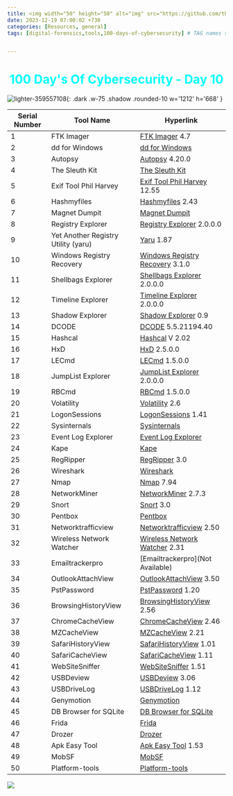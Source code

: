 ```yaml
---
title: <img width="50" height="50" alt="img" src="https://github.com/thelocalh0st/thelocalh0st.github.io/assets/95465072/33b960ca-0cdb-430f-a1fd-fdab01004109"> Digital Forensics Tools
date: 2023-12-19 07:00:02 +730
categories: [Resources, general]
tags: [digital-forensics,tools,100-days-of-cybersecurity] # TAG names should always be lowercase


---
```





<h1 style="color: cyan; text-align: center">100 Day's Of Cybersecurity - Day 10</h1>



![lighter-359557108](https://github.com/thelocalh0st/thelocalh0st.github.io/assets/95465072/b091ec49-2320-43bf-a21d-c544d5dcf0de){: .dark .w-75 .shadow .rounded-10 w='1212' h='668' }

| Serial Number | Tool Name                  | Hyperlink                                       |
| ------------- | -------------------------- | ----------------------------------------------- |
| 1             | FTK Imager                 | [FTK Imager](https://www.exterro.com/ftkimager) 4.7                                    |
| 2             | dd for Windows             | [dd for Windows](http://www.chrysocome.net/dd)    |
| 3             | Autopsy                    | [Autopsy](https://www.autopsy.com/download) 4.20.0 |
| 4             | The Sleuth Kit             | [The Sleuth Kit](http://www.sleuthkit.org)          |
| 5             | Exif Tool Phil Harvey      | [Exif Tool Phil Harvey](https://exiftool.org/) 12.55 |
| 6             | Hashmyfiles                | [Hashmyfiles](https://www.nirsoft.net/utils/hash_my_files.html) 2.43                     |
| 7             | Magnet Dumpit              | [Magnet Dumpit](https://www.magnetforensics.com/resources/magnet-dumpit-for-windows/)     |
| 8             | Registry Explorer           | [Registry Explorer](https://ericzimmerman.github.io/#!index.md) 2.0.0.0                   |
| 9             | Yet Another Registry Utility (yaru) | [Yaru](https://tzworks.com/prototype_page.php?proto_id=3) 1.87                     |
| 10            | Windows Registry Recovery   | [Windows Registry Recovery](https://www.mitec.cz/wrr.html) 3.1.0                         |
| 11            | Shellbags Explorer          | [Shellbags Explorer](https://ericzimmerman.github.io/#!index.md) 2.0.0.0                |
| 12            | Timeline Explorer            | [Timeline Explorer](https://ericzimmerman.github.io/#!index.md) 2.0.0.0                  |
| 13            | Shadow Explorer             | [Shadow Explorer](https://shadowexplorer.com/downloads.html) 0.9                         |
| 14            | DCODE                       | [DCODE](https://www.digital-detective.net/dcode/) 5.5.21194.40                          |
| 15            | Hashcal                     | [Hashcal](https://hashcalc.en.softonic.com/) V 2.02                                     |
| 16            | HxD                         | [HxD](https://mh-nexus.de/en/hxd/) 2.5.0.0                                              |
| 17            | LECmd                       | [LECmd](https://ericzimmerman.github.io/#!index.md) 1.5.0.0                             |
| 18            | JumpList Explorer            | [JumpList Explorer](https://ericzimmerman.github.io/#!index.md) 2.0.0.0                 |
| 19            | RBCmd                       | [RBCmd](https://ericzimmerman.github.io/#!index.md) 1.5.0.0                             |
| 20            | Volatility                  | [Volatility](https://www.volatilityfoundation.org/releases) 2.6                           |
| 21            | LogonSessions               | [LogonSessions](https://learn.microsoft.com/en-us/sysinternals/downloads/logonsessions) 1.41 |
| 22            | Sysinternals                | [Sysinternals](https://learn.microsoft.com/en-us/sysinternals/downloads/)                |
| 23            | Event Log Explorer          | [Event Log Explorer](https://www.eventlogxp.com/)                                       |
| 24            | Kape                        | [Kape](https://www.kroll.com/en/services/cyber-risk/incident-response-litigation-support/kroll-artifact-parser-extractor-kape) |
| 25            | RegRipper                  | [RegRipper](https://github.com/keydet89/RegRipper3.0) 3.0                               |
| 26            | Wireshark                   | [Wireshark](https://www.wireshark.org/)                                                |
| 27            | Nmap                        | [Nmap](https://nmap.org/) 7.94                                                           |
| 28            | NetworkMiner                | [NetworkMiner](https://www.netresec.com/?page=NetworkMiner) 2.7.3                         |
| 29            | Snort                       | [Snort](https://www.snort.org/) 3.0                                                      |
| 30            | Pentbox                    | [Pentbox](https://github.com/technicaldada/pentbox)                                     |
| 31            | Networktrafficview           | [Networktrafficview](http://www.nirsoft.net/utils/network_traffic_view.html) 2.50        |
| 32            | Wireless Network Watcher    | [Wireless Network Watcher](http://www.nirsoft.net/utils/wireless_network_watcher.html) 2.31 |
| 33            | Emailtrackerpro             | [Emailtrackerpro](Not Available)                                                      |
| 34            | OutlookAttachView           | [OutlookAttachView](http://www.nirsoft.net/utils/outlook_attachment.html) 3.50           |
| 35            | PstPassword                 | [PstPassword](http://www.nirsoft.net/utils/pst_password.html) 1.20                       |
| 36            | BrowsingHistoryView         | [BrowsingHistoryView](http://www.nirsoft.net/utils/browsing_history_view.html) 2.56     |
| 37            | ChromeCacheView             | [ChromeCacheView](http://www.nirsoft.net/utils/chrome_cache_view.html) 2.46              |
| 38            | MZCacheView                 | [MZCacheView](http://www.nirsoft.net/utils/mz_cache_view.html) 2.21                      |
| 39            | SafariHistoryView           | [SafariHistoryView](http://www.nirsoft.net/utils/safari_history_view.html) 1.01          |
| 40            | SafariCacheView             | [SafariCacheView](http://www.nirsoft.net/utils/safari_cache_view.html) 1.11              |
| 41            | WebSiteSniffer              | [WebSiteSniffer](http://www.nirsoft.net/utils/website_sniffer.html) 1.51                |
| 42            | USBDeview                   | [USBDeview](http://www.nirsoft.net/utils/usb_devices_view.html) 3.06                    |
| 43            | USBDriveLog                 | [USBDriveLog](http://www.nirsoft.net/utils/usb_drive_log.html) 1.12                      |
| 44            | Genymotion                  | [Genymotion](https://www.genymotion.com/download/)                                     |
| 45            | DB Browser for SQLite       | [DB Browser for SQLite](https://sqlitebrowser.org/dl/)                                   |
| 46            | Frida                       | [Frida](https://github.com/frida/frida)                                               |
| 47            | Drozer                      | [Drozer](https://labs.withsecure.com/tools/drozer)                                     |
| 48            | Apk Easy Tool               | [Apk Easy Tool](https://apk-easy-tool.en.lo4d.com/windows) 1.53                         |
| 49            | MobSF                       | [MobSF](https://mobsf.github.io/docs/#/mobsf_docker)                                   |
| 50            | Platform-tools               | [Platform-tools](https://developer.android.com/tools/releases/platform-tools)            |


![](https://media.giphy.com/media/DAtJCG1t3im1G/giphy.gif)
